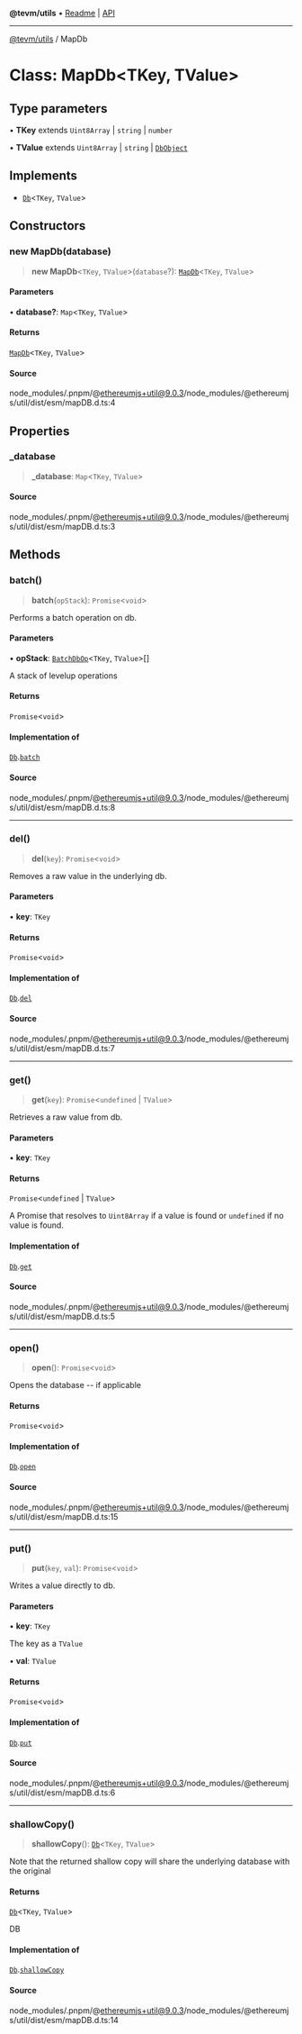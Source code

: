 **@tevm/utils** • [Readme](../README.md) \| [API](../globals.md)

***

[@tevm/utils](../README.md) / MapDb

# Class: MapDb\<TKey, TValue\>

## Type parameters

• **TKey** extends `Uint8Array` \| `string` \| `number`

• **TValue** extends `Uint8Array` \| `string` \| [`DbObject`](../type-aliases/DbObject.md)

## Implements

- [`Db`](../interfaces/Db.md)\<`TKey`, `TValue`\>

## Constructors

### new MapDb(database)

> **new MapDb**\<`TKey`, `TValue`\>(`database`?): [`MapDb`](MapDb.md)\<`TKey`, `TValue`\>

#### Parameters

• **database?**: `Map`\<`TKey`, `TValue`\>

#### Returns

[`MapDb`](MapDb.md)\<`TKey`, `TValue`\>

#### Source

node\_modules/.pnpm/@ethereumjs+util@9.0.3/node\_modules/@ethereumjs/util/dist/esm/mapDB.d.ts:4

## Properties

### \_database

> **\_database**: `Map`\<`TKey`, `TValue`\>

#### Source

node\_modules/.pnpm/@ethereumjs+util@9.0.3/node\_modules/@ethereumjs/util/dist/esm/mapDB.d.ts:3

## Methods

### batch()

> **batch**(`opStack`): `Promise`\<`void`\>

Performs a batch operation on db.

#### Parameters

• **opStack**: [`BatchDbOp`](../type-aliases/BatchDbOp.md)\<`TKey`, `TValue`\>[]

A stack of levelup operations

#### Returns

`Promise`\<`void`\>

#### Implementation of

[`Db`](../interfaces/Db.md).[`batch`](../interfaces/Db.md#batch)

#### Source

node\_modules/.pnpm/@ethereumjs+util@9.0.3/node\_modules/@ethereumjs/util/dist/esm/mapDB.d.ts:8

***

### del()

> **del**(`key`): `Promise`\<`void`\>

Removes a raw value in the underlying db.

#### Parameters

• **key**: `TKey`

#### Returns

`Promise`\<`void`\>

#### Implementation of

[`Db`](../interfaces/Db.md).[`del`](../interfaces/Db.md#del)

#### Source

node\_modules/.pnpm/@ethereumjs+util@9.0.3/node\_modules/@ethereumjs/util/dist/esm/mapDB.d.ts:7

***

### get()

> **get**(`key`): `Promise`\<`undefined` \| `TValue`\>

Retrieves a raw value from db.

#### Parameters

• **key**: `TKey`

#### Returns

`Promise`\<`undefined` \| `TValue`\>

A Promise that resolves to `Uint8Array` if a value is found or `undefined` if no value is found.

#### Implementation of

[`Db`](../interfaces/Db.md).[`get`](../interfaces/Db.md#get)

#### Source

node\_modules/.pnpm/@ethereumjs+util@9.0.3/node\_modules/@ethereumjs/util/dist/esm/mapDB.d.ts:5

***

### open()

> **open**(): `Promise`\<`void`\>

Opens the database -- if applicable

#### Returns

`Promise`\<`void`\>

#### Implementation of

[`Db`](../interfaces/Db.md).[`open`](../interfaces/Db.md#open)

#### Source

node\_modules/.pnpm/@ethereumjs+util@9.0.3/node\_modules/@ethereumjs/util/dist/esm/mapDB.d.ts:15

***

### put()

> **put**(`key`, `val`): `Promise`\<`void`\>

Writes a value directly to db.

#### Parameters

• **key**: `TKey`

The key as a `TValue`

• **val**: `TValue`

#### Returns

`Promise`\<`void`\>

#### Implementation of

[`Db`](../interfaces/Db.md).[`put`](../interfaces/Db.md#put)

#### Source

node\_modules/.pnpm/@ethereumjs+util@9.0.3/node\_modules/@ethereumjs/util/dist/esm/mapDB.d.ts:6

***

### shallowCopy()

> **shallowCopy**(): [`Db`](../interfaces/Db.md)\<`TKey`, `TValue`\>

Note that the returned shallow copy will share the underlying database with the original

#### Returns

[`Db`](../interfaces/Db.md)\<`TKey`, `TValue`\>

DB

#### Implementation of

[`Db`](../interfaces/Db.md).[`shallowCopy`](../interfaces/Db.md#shallowcopy)

#### Source

node\_modules/.pnpm/@ethereumjs+util@9.0.3/node\_modules/@ethereumjs/util/dist/esm/mapDB.d.ts:14
